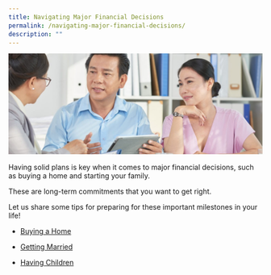 ```yaml
---
title: Navigating Major Financial Decisions
permalink: /navigating-major-financial-decisions/
description: ""
---
```

![Major Financial Decisions pic](/images/Major%20Financial%20Decisions/major%20financial%20decisions.jfif)

Having solid plans is key when it comes to major financial decisions, such as buying a home and starting your family. 

These are long-term commitments that you want to get right. 

Let us share some tips for preparing for these important milestones in your life!

* [Buying a Home](/buying-a-property-how-much-can-you-afford/)

* [Getting Married](/planning-your-finances-together/)

* [Having Children](/planning-your-finances-when-having-and-raising-children/)